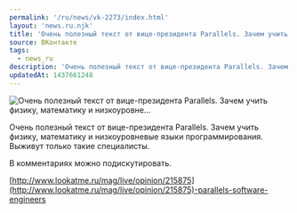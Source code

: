 ```yaml
---
permalink: '/ru/news/vk-2273/index.html'
layout: 'news.ru.njk'
title: 'Очень полезный текст от вице-президента Parallels. Зачем учить физику, математику и низкоуровне'
source: ВКонтакте
tags:
  - news_ru
description: 'Очень полезный текст от вице-президента Parallels. Зачем учить физику, математику и низкоуровне…'
updatedAt: 1437661248
---
```

![Очень полезный текст от вице-президента Parallels. Зачем учить физику, математику и низкоуровне…](https://sun9-15.userapi.com/impf/c623631/v623631484/43146/T0XNQ_0IS8g.jpg?size=1200x675&quality=96&proxy=1&sign=420eae793841b8ca61bca8d4cada6236&c_uniq_tag=PU0pYFBR8jhN4LKn2kjK63pC-gprD5T0ALNZHLp4gxA&type=album)

Очень полезный текст от вице-президента Parallels. Зачем учить физику, математику и низкоуровневые языки программирования. Выживут только такие специалисты.

В комментариях можно подискутировать.

[http://www.lookatme.ru/mag/live/opinion/215875](http://www.lookatme.ru/mag/live/opinion/215875)-parallels-software-engineers
